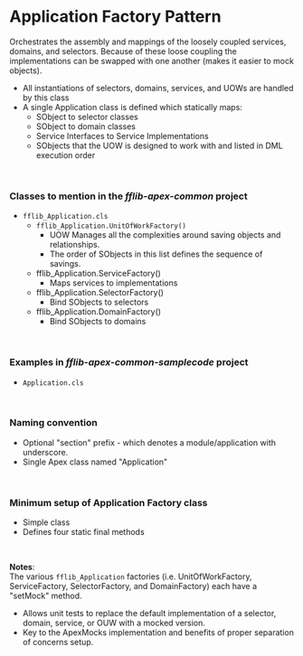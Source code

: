 # Application Factory Pattern

Orchestrates the assembly and mappings of the loosely coupled services, domains, and selectors.
Because of these loose coupling the implementations can be swapped with one another (makes it easier to mock objects).

- All instantiations of selectors, domains, services, and UOWs are handled by this class
- A single Application class is defined which statically maps:
  - SObject to selector classes
  - SObject to domain classes
  - Service Interfaces to Service Implementations
  - SObjects that the UOW is designed to work with and listed in DML execution order

<br>

### Classes to mention in the *fflib-apex-common* project
- `fflib_Application.cls`
  - `fflib_Application.UnitOfWorkFactory()`
    - UOW Manages all the complexities around saving objects and relationships.
    - The order of SObjects in this list defines the sequence of savings.
  - fflib_Application.ServiceFactory()
    - Maps services to implementations
  - fflib_Application.SelectorFactory()
    - Bind SObjects to selectors
  - fflib_Application.DomainFactory()
    - Bind SObjects to domains

<br>

### Examples in *fflib-apex-common-samplecode* project
- `Application.cls`

<br>

### Naming convention
- Optional "section" prefix - which denotes a module/application with underscore.
- Single Apex class named "Application"

<br>

### Minimum setup of Application Factory class
- Simple class
- Defines four static final methods

<br>

**Notes**:<br>
The various `fflib_Application` factories (i.e. UnitOfWorkFactory, ServiceFactory, SelectorFactory, and DomainFactory) each have a "setMock" method.
- Allows unit tests to replace the default implementation of a selector, domain, service, or OUW with a mocked version.
- Key to the ApexMocks implementation and benefits of proper separation of concerns setup.